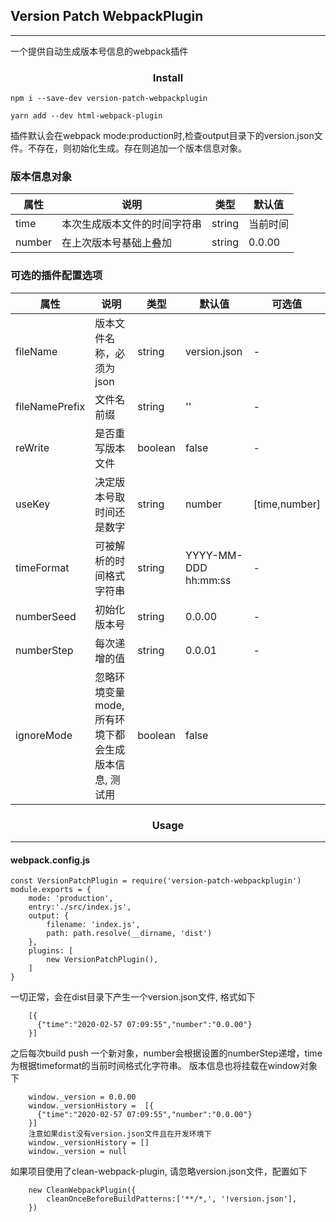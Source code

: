 
## Version Patch WebpackPlugin
***
一个提供自动生成版本号信息的webpack插件

### <center>Install</center>
`
npm i --save-dev version-patch-webpackplugin
`

`
yarn add --dev html-webpack-plugin
` 

插件默认会在webpack mode:production时,检查output目录下的version.json文件。不存在，则初始化生成。存在则追加一个版本信息对象。

### 版本信息对象
| 属性          |      说明           | 类型 | 默认值   |
| ------------ | ---------------------- | ------- |------- | 
| time         |  本次生成版本文件的时间字符串   | string | 当前时间 |
|number   |  在上次版本号基础上叠加  | string | 0.0.00  |

### 可选的插件配置选项
| 属性          |      说明           | 类型 | 默认值   | 可选值 |
| ------------ | ---------------------- | ------- |------- | ------- | 
| fileName         |  版本文件名称，必须为json   | string | version.json | - |
| fileNamePrefix   |  文件名前缀  | string | ''  | - |
| reWrite | 是否重写版本文件 | boolean | false | - |
| useKey | 决定版本号取时间还是数字 | string  | number | [time,number] |
| timeFormat | 可被解析的时间格式字符串 | string | YYYY-MM-DDD hh:mm:ss | - |
| numberSeed | 初始化版本号 | string | 0.0.00 | - |
| numberStep | 每次递增的值 | string | 0.0.01 | - |
| ignoreMode | 忽略环境变量mode, 所有环境下都会生成版本信息, 测试用 | boolean | false| 

### <center>Usage</center>
***
#### webpack.config.js
```
const VersionPatchPlugin = require('version-patch-webpackplugin')
module.exports = {
    mode: 'production',
    entry:'./src/index.js',
    output: {
        filename: 'index.js',
        path: path.resolve(__dirname, 'dist')
    },
    plugins: [
        new VersionPatchPlugin(),
    ]
}
```
一切正常，会在dist目录下产生一个version.json文件, 格式如下
```
    [{
      {"time":"2020-02-57 07:09:55","number":"0.0.00"}
    }]
```
之后每次build push 一个新对象，number会根据设置的numberStep递增，time为根据timeformat的当前时间格式化字符串。
版本信息也将挂载在window对象下
```
    window._version = 0.0.00
    window._versionHistory =  [{
      {"time":"2020-02-57 07:09:55","number":"0.0.00"}
    }]
    注意如果dist没有version.json文件且在开发环境下
    window._versionHistory = [] 
    window._version = null
```
如果项目使用了clean-webpack-plugin, 请忽略version.json文件，配置如下
```
    new CleanWebpackPlugin({
        cleanOnceBeforeBuildPatterns:['**/*,', '!version.json'],
    })
```
